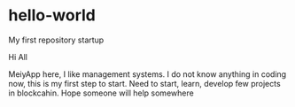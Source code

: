 # hello-world
My first repository startup

Hi All

MeiyApp here, I like management systems. I do not know anything in coding now, this is my first step to start.
Need to start, learn, develop few projects in blockcahin.
Hope someone will help somewhere
